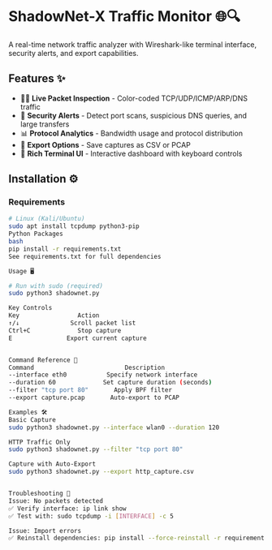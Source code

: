 # ShadowNet-X Traffic Monitor 🌐🔍


A real-time network traffic analyzer with Wireshark-like terminal interface, security alerts, and export capabilities.

## Features ✨

- 🕵️‍♂️ **Live Packet Inspection** - Color-coded TCP/UDP/ICMP/ARP/DNS traffic
- 🚨 **Security Alerts** - Detect port scans, suspicious DNS queries, and large transfers
- 📊 **Protocol Analytics** - Bandwidth usage and protocol distribution
- 💾 **Export Options** - Save captures as CSV or PCAP
- 🎨 **Rich Terminal UI** - Interactive dashboard with keyboard controls

## Installation ⚙️

### Requirements
```bash
# Linux (Kali/Ubuntu)
sudo apt install tcpdump python3-pip
Python Packages
bash
pip install -r requirements.txt
See requirements.txt for full dependencies

Usage 🖥️

# Run with sudo (required)
sudo python3 shadownet.py

Key Controls
Key	               Action
↑/↓	             Scroll packet list
Ctrl+C	           Stop capture
E	            Export current capture


Command Reference 📜
Command	                        Description
--interface eth0	       Specify network interface
--duration 60	          Set capture duration (seconds)
--filter "tcp port 80"	     Apply BPF filter
--export capture.pcap	    Auto-export to PCAP

Examples 🛠️
Basic Capture
sudo python3 shadownet.py --interface wlan0 --duration 120

HTTP Traffic Only
sudo python3 shadownet.py --filter "tcp port 80"

Capture with Auto-Export
sudo python3 shadownet.py --export http_capture.csv


Troubleshooting 🐛
Issue: No packets detected
✅ Verify interface: ip link show
✅ Test with: sudo tcpdump -i [INTERFACE] -c 5

Issue: Import errors
✅ Reinstall dependencies: pip install --force-reinstall -r requirements.txt



